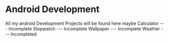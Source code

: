 # Android Development
All my android Development Projects will be found here maybe 
Calculator --- Incomplete
Stopwatch --- Incomplete
Wallpaper --- Incomplete
Weather --- Incompleted
